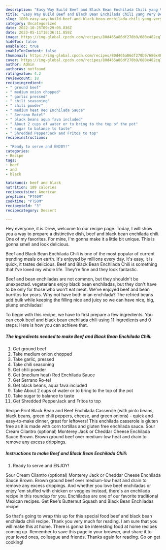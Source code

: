 ```yaml
---
description: "Easy Way Build Beef and Black Bean Enchilada Chili yang Very Delicious"
title: "Easy Way Build Beef and Black Bean Enchilada Chili yang Very Delicious"
slug: 1800-easy-way-build-beef-and-black-bean-enchilada-chili-yang-very-delicious
category: Uncategorized
date: 2022-10-25T09:29:03.836Z
date: 2023-05-11T18:36:11.858Z
image: https://img-global.cpcdn.com/recipes/80d465a86df270b9/680x482cq70/beef-and-black-bean-enchilada-chili-recipe-main-photo.jpg
hideToc: false
enableToc: true
enableTocContent: false
thumbnail: https://img-global.cpcdn.com/recipes/80d465a86df270b9/680x482cq70/beef-and-black-bean-enchilada-chili-recipe-main-photo.jpg
cover: https://img-global.cpcdn.com/recipes/80d465a86df270b9/680x482cq70/beef-and-black-bean-enchilada-chili-recipe-main-photo.jpg
author: Admin
authorAv: notfound
ratingvalue: 4.2
reviewcount: 18
recipeingredient:
- " ground beef"
- " medium onion chopped"
- " garlic pressed"
- " chili seasoning"
- " chili powder"
- " medium heat Red Enchilada Sauce"
- " Serrano Rotel"
- " black beans aqua fava included"
- " About 2 cups of water or to bring to the top of the pot"
- " sugar to balance to taste"
- " Shredded PepperJack and Fritos to top"
recipeinstructions:

- "Ready to serve and ENJOY!"
categories:
- Recipe
tags:
- beef
- and
- black

katakunci: beef and black 
nutrition: 189 calories
recipecuisine: American
preptime: "PT40M"
cooktime: "PT50M"
recipeyield: "3"
recipecategory: Dessert

---
```



Hey everyone, it is Drew, welcome to our recipe page. Today, I will show you a way to prepare a distinctive dish, beef and black bean enchilada chili. One of my favorites. For mine, I'm gonna make it a little bit unique. This is gonna smell and look delicious.

Beef and Black Bean Enchilada Chili is one of the most popular of current trending meals on earth. It's enjoyed by millions every day. It's easy, it is quick, it tastes delicious. Beef and Black Bean Enchilada Chili is something that I've loved my whole life. They're fine and they look fantastic.

Beef and bean enchiladas are not common, but they shouldn&#39;t be unexpected. vegetarians enjoy black bean enchiladas, but they don&#39;t have to be only for those who won&#39;t eat meat. We&#39;ve enjoyed beef and bean burritos for years. Why not have both in an enchilada? The refried beans add bulk while keeping the filling nice and juicy so we can have nice, big, plump enchiladas!


To begin with this recipe, we have to first prepare a few ingredients. You can cook beef and black bean enchilada chili using 11 ingredients and 0 steps. Here is how you can achieve that.

<!--inarticleads1-->

##### The ingredients needed to make Beef and Black Bean Enchilada Chili:

1. Get  ground beef
1. Take  medium onion chopped
1. Take  garlic, pressed
1. Take  chili seasoning
1. Get  chili powder
1. Get  (medium heat) Red Enchilada Sauce
1. Get  Serrano Ro-tel
1. Get  black beans, aqua fava included
1. Take  About 2 cups of water or to bring to the top of the pot
1. Take  sugar to balance to taste
1. Get  Shredded PepperJack and Fritos to top


Recipe Print Black Bean and Beef Enchilada Casserole (with pinto beans, black beans, green chili peppers, cheese, and green onions) - quick and easy-to-make dinner, great for leftovers! This enchilada casserole is gluten free as it is made with corn tortillas and gluten free enchilada sauce. Sour Cream Cilantro (optional) Monterey Jack or Cheddar Cheese Enchilada Sauce Brown. Brown ground beef over medium-low heat and drain to remove any excess drippings. 

<!--inarticleads2-->

##### Instructions to make Beef and Black Bean Enchilada Chili:


1. Ready to serve and ENJOY!

Sour Cream Cilantro (optional) Monterey Jack or Cheddar Cheese Enchilada Sauce Brown. Brown ground beef over medium-low heat and drain to remove any excess drippings. And whether you love beef enchiladas or enjoy &#39;em stuffed with chicken or veggies instead, there&#39;s an enchilada recipe in this roundup for you. Enchiladas are one of our favorite traditional Mexican recipes. Get Ree&#39;s Butternut Squash and Black Bean Enchiladas recipe. 

So that's going to wrap this up for this special food beef and black bean enchilada chili recipe. Thank you very much for reading. I am sure that you will make this at home. There is gonna be interesting food at home recipes coming up. Remember to save this page in your browser, and share it to your loved ones, colleague and friends. Thanks again for reading. Go on get cooking!
